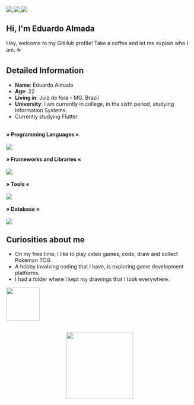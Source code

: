  <div>
    <a target='_blank' href="https://www.linkedin.com/in/eduardo-almada-3a9aa1186/">
        <img src="https://img.shields.io/badge/LinkedIn-0077B5?style=for-the-badge&logo=linkedin&logoColor=white">
    </a>
    <a target='_blank' href="https://dev.to/edualmada_">
        <img src="https://img.shields.io/badge/dev.to-0A0A0A?style=for-the-badge&logo=dev.to&logoColor=white">
    </a>
    <a href = "mailto:edu.almada26@gmail.com"><img src="https://img.shields.io/badge/-Gmail-%23333?style=for-the-badge&logo=gmail&logoColor=white" target="_blank">
    </a>
</div>

## Hi, I'm Eduardo Almada 

Hey, welcome to my GitHub profile! 
Take a coffee and let me explain who I am. ☕

## Detailed Information

* **Name**: Eduardo Almada
* **Age**: 22
* **Living in**: Juiz de fora - MG, Brazil
* **University**: I am currently in college, in the sixth period, studying Information Systems.
* Currently studying Flutter

<div style="display: inline_block"><br>
  <b>» Programming Languages «</b>
  <br>
  <br>
  <a href="https://skillicons.dev">
    <img src="https://skillicons.dev/icons?i=html,css,javascript,typescript,cs,java" />
  </a>
</div>

<div style="display: inline_block"><br>
  <b>» Frameworks and Libraries «</b>
  <br>
  <br>
  <a href="https://skillicons.dev">
    <img src="https://skillicons.dev/icons?i=react,bootstrap,sass,styledcomponents,jest,spring" />
  </a>
</div>

<div style="display: inline_block"><br>
  <b>» Tools «</b>
  <br>
  <br>
  <a href="https://skillicons.dev">
    <img src="https://skillicons.dev/icons?i=git,docker,azure" />
  </a>
</div>

<div style="display: inline_block"><br>
  <b>» Database «</b>
  <br>
  <br>
  <a href="https://skillicons.dev">
    <img src="https://skillicons.dev/icons?i=firebase,mysql,mongodb" />
  </a>
</div>

## Curiosities about me

* On my free time, I like to play video games, code, draw and collect Pokemon TCG.
* A hobby involving coding that I have, is exploring game development platforms.
* I had a folder where I kept my drawings that I took everywhere.

<img src="https://media.giphy.com/media/4XXo8A7CIW1lZGgdhm/giphy.gif" width="90" /> 

##

<div align="center">
  <a href="https://github.com/almadaedu">
  <img height="180em" src="https://github-readme-stats.vercel.app/api/top-langs/?username=almadaedu&layout=compact&langs_count=7&theme=vision-friendly-dark"/>
</div>




